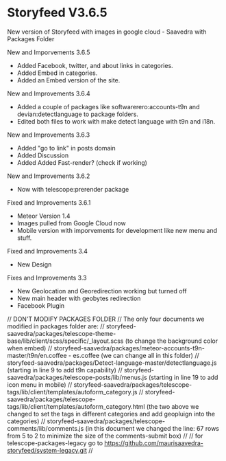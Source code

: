 # Storyfeed V3.6.5
New version of Storyfeed with images in google cloud - Saavedra with Packages Folder


New and Imporvements 3.6.5
- Added Facebook, twitter, and about links in categories.
- Added Embed in categories.
- Added an Embed version of the site.

New and Improvements 3.6.4
- Added a couple of packages like softwarerero:accounts-t9n and devian:detectlanguage to package folders.
- Edited both files to work with make detect language with t9n and i18n.

New and Improvements 3.6.3
- Added "go to link" in posts domain
- Added Discussion
- Added Added Fast-render? (check if working)

New and Improvements 3.6.2
- Now with telescope:prerender package

Fixed and Improvements 3.6.1
- Meteor Version 1.4
- Images pulled from Google Cloud now
- Mobile version with imporvements for development like new menu and stuff.

Fixed and Improvements 3.4
- New Design

Fixes and Improvements 3.3
- New Geolocation and Georedirection working but turned off
- New main header with geobytes redirection
- Facebook Plugin


// DON'T MODIFY PACKAGES FOLDER
// The only four documents we modified in packages folder are:
// storyfeed-saavedra/packages/telescope-theme-base/lib/client/scss/specific/_layout.scss (to change the background color when embed)
// storyfeed-saavedra/packages/meteor-accounts-t9n-master/t9n/en.coffee - es.coffee (we can change all in this folder)
// storyfeed-saavedra/packages/Detect-language-master/detectlanguage.js  (starting in line 9 to add t9n capability)
// storyfeed-saavedra/packages/telescope-posts/lib/menus.js  (starting in line 19 to add icon menu in mobile)
// storyfeed-saavedra/packages/telescope-tags/lib/client/templates/autoform_category.js
// storyfeed-saavedra/packages/telescope-tags/lib/client/templates/autoform_category.html (the two above we changed to set the tags in different categories and add geopluign into the categories)
// storyfeed-saavedra/packages/telescope-comments/lib/comments.js (in this document we changed the line: 67 rows from 5 to 2 to minimize the size of the comments-submit box)
// 
// for telescope-packages-legacy go to https://github.com/maurisaavedra-storyfeed/system-legacy.git
// 

